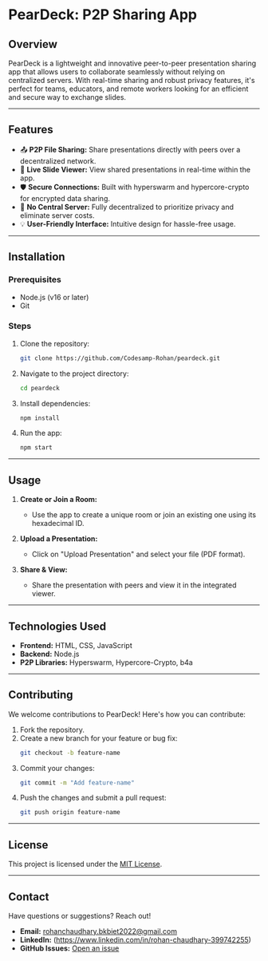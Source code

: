 # **PearDeck: P2P Sharing App**

## **Overview**  
PearDeck is a lightweight and innovative peer-to-peer presentation sharing app that allows users to collaborate seamlessly without relying on centralized servers. With real-time sharing and robust privacy features, it's perfect for teams, educators, and remote workers looking for an efficient and secure way to exchange slides.

---

## **Features**  
- 📤 **P2P File Sharing:** Share presentations directly with peers over a decentralized network.  
- 📄 **Live Slide Viewer:** View shared presentations in real-time within the app.  
- 🛡️ **Secure Connections:** Built with hyperswarm and hypercore-crypto for encrypted data sharing.  
- 🚀 **No Central Server:** Fully decentralized to prioritize privacy and eliminate server costs.  
- 💡 **User-Friendly Interface:** Intuitive design for hassle-free usage.  

---

## **Installation**  

### **Prerequisites**  
- Node.js (v16 or later)  
- Git  

### **Steps**  
1. Clone the repository:  
   ```bash
   git clone https://github.com/Codesamp-Rohan/peardeck.git
   ```
2. Navigate to the project directory:  
   ```bash
   cd peardeck
   ```
3. Install dependencies:  
   ```bash
   npm install
   ```
4. Run the app:  
   ```bash
   npm start
   ```

---

## **Usage**  
1. **Create or Join a Room:**  
   - Use the app to create a unique room or join an existing one using its hexadecimal ID.  

2. **Upload a Presentation:**  
   - Click on "Upload Presentation" and select your file (PDF format).  

3. **Share & View:**  
   - Share the presentation with peers and view it in the integrated viewer.  

---

## **Technologies Used**  
- **Frontend:** HTML, CSS, JavaScript  
- **Backend:** Node.js  
- **P2P Libraries:** Hyperswarm, Hypercore-Crypto, b4a  

---

## **Contributing**  
We welcome contributions to PearDeck! Here's how you can contribute:  
1. Fork the repository.  
2. Create a new branch for your feature or bug fix:  
   ```bash
   git checkout -b feature-name
   ```
3. Commit your changes:  
   ```bash
   git commit -m "Add feature-name"
   ```
4. Push the changes and submit a pull request:  
   ```bash
   git push origin feature-name
   ```

---

## **License**  
This project is licensed under the [MIT License](./LICENSE).

---

## **Contact**  
Have questions or suggestions? Reach out!  
- **Email:** rohanchaudhary.bkbiet2022@gmail.com  
- **LinkedIn:** (https://www.linkedin.com/in/rohan-chaudhary-399742255)
- **GitHub Issues:** [Open an issue](https://github.com/Codesamp-Rohan/PearDeck/issues)  
